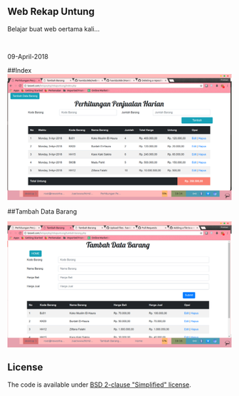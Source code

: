 ## Web Rekap Untung
<p>Belajar buat web oertama kali... </p>
<br>
<p>09-April-2018</p>
##Index
<div align="center">
<img src="https://github.com/havidzc0de/web-rekapuntung/blob/542abeb46a572ce8b1b4cbb8fa51c3e6ea22c850/2018-04-09-191412_1366x768_scrot.png">
</div>

##Tambah Data Barang
<div align="center">
<img src="https://raw.githubusercontent.com/havidzc0de/web-rekapuntung/542abeb46a572ce8b1b4cbb8fa51c3e6ea22c850/2018-04-09-191642_1366x768_scrot.png"></div>

## License
The code is available under [BSD 2-clause "Simplified" license](LICENSE).

